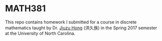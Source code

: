 # MATH381
This repo contains homework I submitted for a course in discrete mathematics taught by Dr. [Jiuzu Hong](http://hong.web.unc.edu/) (洪久族) in the Spring 2017 semester at the University of North Carolina.
